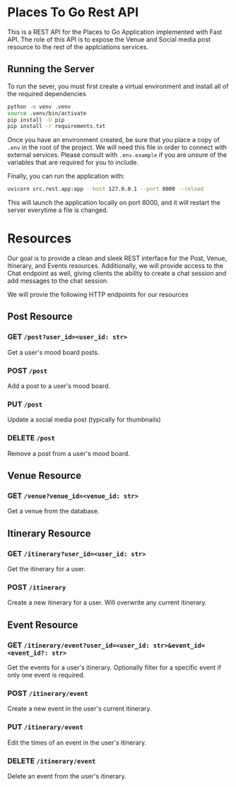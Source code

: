 # Places To Go Rest API

This is a REST API for the Places to Go Application implemented with Fast API.
The role of this API is to expose the Venue and Social media post resource to
the rest of the applciations services.

## Running the Server

To run the sever, you must first create a virtual environment and install all of
the required dependencies

```bash
python -m venv .venv
source .venv/bin/activate
pip install -U pip
pip install -r requirements.txt
```

Once you have an environment created, be sure that you place a copy of `.env` in
the root of the project. We will need this file in order to connect with
external services. Please consult with `.env.example` if you are unsure of the
variables that are required for you to include.

Finally, you can run the application with:

```bash
uvicorn src.rest.app:app --host 127.0.0.1 --port 8000 --reload
```

This will launch the application locally on port 8000, and it will restart the
server everytime a file is changed.

# Resources

Our goal is to provide a clean and sleek REST interface for the Post, Venue,
Itinerary, and Events resources. Additionally, we will provide access to the
Chat endpoint as well, giving clients the ability to create a chat session and
add messages to the chat session.

We will provie the following HTTP endpoints for our resources

## Post Resource

### GET `/post?user_id=<user_id: str>`

Get a user's mood board posts.

### POST `/post`

Add a post to a user's mood board.

### PUT `/post`

Update a social media post (typically for thumbnails)

### DELETE `/post`

Remove a post from a user's mood board.

## Venue Resource

### GET `/venue?venue_id=<venue_id: str>`

Get a venue from the database.

## Itinerary Resource

### GET `/itinerary?user_id=<user_id: str>`

Get the itinerary for a user.

### POST `/itinerary`

Create a new itinerary for a user. Will overwrite any current itinerary.

## Event Resource

### GET `/itinerary/event?user_id=<user_id: str>&event_id=<event_id?: str>`

Get the events for a user's itinerary. Optionally filter for a specific event if
only one event is required.

### POST `/itinerary/event`

Create a new event in the user's current itinerary.

### PUT `/itinerary/event`

Edit the times of an event in the user's itinerary.

### DELETE `/itinerary/event`

Delete an event from the user's itinerary.
